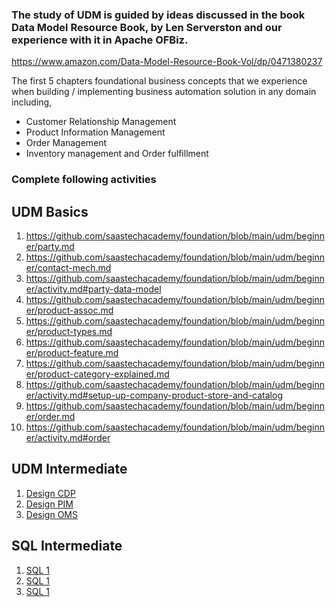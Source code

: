 
###  The study of UDM is guided by ideas discussed in the book Data Model Resource Book, by Len Serverston and our experience with it in Apache OFBiz.

https://www.amazon.com/Data-Model-Resource-Book-Vol/dp/0471380237

The first 5 chapters foundational business concepts that we experience when building / implementing business automation solution in any domain including, 

* Customer Relationship Management
* Product Information Management 
* Order Management 
* Inventory management and Order fulfillment 

### Complete following activities

## UDM Basics
1. https://github.com/saastechacademy/foundation/blob/main/udm/beginner/party.md
2. https://github.com/saastechacademy/foundation/blob/main/udm/beginner/contact-mech.md
3. https://github.com/saastechacademy/foundation/blob/main/udm/beginner/activity.md#party-data-model
4. https://github.com/saastechacademy/foundation/blob/main/udm/beginner/product-assoc.md
5. https://github.com/saastechacademy/foundation/blob/main/udm/beginner/product-types.md
6. https://github.com/saastechacademy/foundation/blob/main/udm/beginner/product-feature.md
7. https://github.com/saastechacademy/foundation/blob/main/udm/beginner/product-category-explained.md
8. https://github.com/saastechacademy/foundation/blob/main/udm/beginner/activity.md#setup-up-company-product-store-and-catalog
9. https://github.com/saastechacademy/foundation/blob/main/udm/beginner/order.md
10. https://github.com/saastechacademy/foundation/blob/main/udm/beginner/activity.md#order

## UDM Intermediate
1.  [Design CDP](intermediate/activity-design-cdp.md)
2.  [Design PIM](intermediate/activity-design-pim.md)
3.  [Design OMS](intermediate/activity-design-order.md)

## SQL Intermediate
1.  [SQL 1](intermediate/sql-assignment-1.md)
1.  [SQL 1](intermediate/sql-assignment-2.md)
1.  [SQL 1](intermediate/sql-assignment-3.md)

